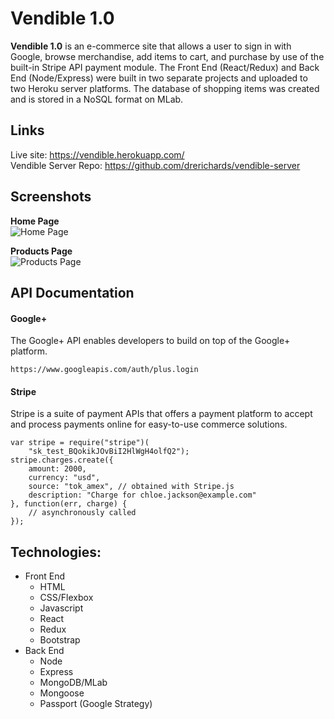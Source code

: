 <!DOCTYPE html>
<html>

<head>
  <meta charset="utf-8">
  <meta name="viewport" content="width=device-width, initial-scale=1.0">
  <title>vend 1.0</title>
  <link rel="stylesheet" href="https://stackedit.io/style.css" />
</head>

<body class="stackedit">
  <div class="stackedit__html"><h1 id="vendible-1.0">Vendible 1.0</h1>
<p><strong>Vendible 1.0</strong> is an e-commerce site that allows a user to sign in with Google, browse merchandise, add items to cart, and purchase by use of the built-in Stripe API payment module. The Front End (React/Redux) and Back End (Node/Express) were built in two separate projects and uploaded to two Heroku server platforms. The database of shopping items was created and is stored in a NoSQL format on MLab.</p>
<h2 id="links">Links</h2>
<p>Live site: <a href="https://vendible.herokuapp.com/">https://vendible.herokuapp.com/</a><br>
Vendible Server Repo:  <a href="https://github.com/drerichards/vendible-server">https://github.com/drerichards/vendible-server</a></p>
<h2 id="screenshots">Screenshots</h2>
<p><strong>Home Page</strong><br>
<img src="https://res.cloudinary.com/andrerichards/image/upload/v1515840931/portfolio/vend1.jpg" alt="Home Page"></p>
<p><strong>Products Page</strong><br>
<img src="https://res.cloudinary.com/andrerichards/image/upload/v1515840931/portfolio/vend2.jpg" alt="Products Page"></p>
<h2 id="api-documentation">API Documentation</h2>
<h4 id="google">Google+</h4>
<p>The Google+ API enables developers to build on top of the Google+ platform.</p>
<pre><code>https://www.googleapis.com/auth/plus.login
</code></pre>
<h4 id="stripe">Stripe</h4>
<p>Stripe is a suite of payment APIs that offers a payment platform to accept and process payments online for easy-to-use commerce solutions.</p>
<pre><code>var stripe = require("stripe")(
    "sk_test_BQokikJOvBiI2HlWgH4olfQ2");
stripe.charges.create({  
	amount: 2000,  
	currency: "usd",  
	source: "tok_amex", // obtained with Stripe.js  
	description: "Charge for chloe.jackson@example.com"
}, function(err, charge) {
	// asynchronously called
});
</code></pre>
<h2 id="technologies">Technologies:</h2>
<ul>
<li>Front End
<ul>
<li>HTML</li>
<li>CSS/Flexbox</li>
<li>Javascript</li>
<li>React</li>
<li>Redux</li>
<li>Bootstrap</li>
</ul>
</li>
<li>Back End
<ul>
<li>Node</li>
<li>Express</li>
<li>MongoDB/MLab</li>
<li>Mongoose</li>
<li>Passport (Google Strategy)</li>
</ul>
</li>
</ul>
</div>
</body>

</html>
